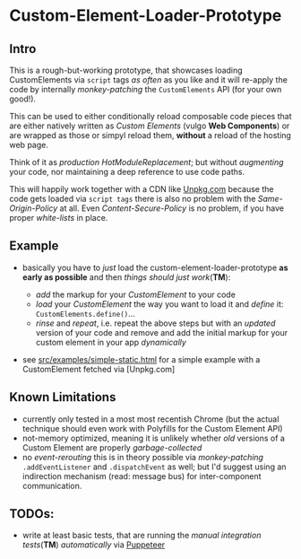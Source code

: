 # Custom-Element-Loader-Prototype

## Intro
This is a rough-but-working prototype, that showcases loading CustomElements via `script` tags _as often_ as you like and it will re-apply the code by internally _monkey-patching_ the `CustomElements` API (for your own good!).

This can be used to either conditionally reload composable code pieces that are either natively written as _Custom Elements_ (vulgo **Web Components**) or are wrapped as those or simpyl reload them, **without** a reload of the hosting web page.

Think of it as _production HotModuleReplacement_; but without _augmenting_ your code, nor maintaining a deep reference to use code paths.

This will happily work together with a CDN like [Unpkg.com](https://unpkg.com) because the code gets loaded via `script tags` there is also no problem with the _Same-Origin-Policy_ at all. Even _Content-Secure-Policy_ is no problem, if you have proper _white-lists_ in place.

## Example
* basically you have to _just_ load the custom-element-loader-prototype **as early as possible** and then _things should just work_(**TM**):
  * _add_ the markup for your _CustomElement_ to your code
  * _load_ your _CustomElement_ the way you want to load it and _define_ it: `CustomElements.define()`...
  * _rinse_ and _repeat_, i.e. repeat the above steps but with an _updated_ version of your code and remove and add the initial markup for your custom element in your app _dynamically_

* see [src/examples/simple-static.html](src/examples/simple-static.html) for a simple example with a CustomElement fetched via [Unpkg.com]

## Known Limitations
* currently only tested in a most most recentish Chrome (but the actual technique should even work with Polyfills for the Custom Element API)
* not-memory optimized, meaning it is unlikely whether _old_ versions of a Custom Element are properly _garbage-collected_
* no _event-rerouting_ this is in theory possible via _monkey-patching_ `.addEventListener` and `.dispatchEvent` as well; but I'd suggest using an indirection mechanism (read: message bus) for inter-component communication.

## TODOs:
* write at least basic tests, that are running the _manual integration tests_(**TM**) _automatically_ via [Puppeteer](https://github.com/puppeteer/puppeteer)
